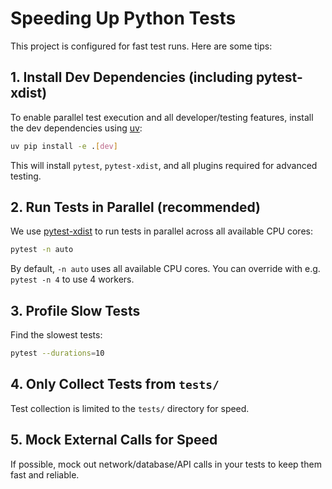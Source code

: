 # Speeding Up Python Tests

This project is configured for fast test runs. Here are some tips:

## 1. Install Dev Dependencies (including pytest-xdist)

To enable parallel test execution and all developer/testing features, install the dev dependencies using [uv](https://github.com/astral-sh/uv):

```sh
uv pip install -e .[dev]
```
This will install `pytest`, `pytest-xdist`, and all plugins required for advanced testing.

## 2. Run Tests in Parallel (recommended)

We use [pytest-xdist](https://pypi.org/project/pytest-xdist/) to run tests in parallel across all available CPU cores:

```sh
pytest -n auto
```
By default, `-n auto` uses all available CPU cores. You can override with e.g. `pytest -n 4` to use 4 workers.

## 3. Profile Slow Tests

Find the slowest tests:

```sh
pytest --durations=10
```

## 4. Only Collect Tests from `tests/`

Test collection is limited to the `tests/` directory for speed.

## 5. Mock External Calls for Speed

If possible, mock out network/database/API calls in your tests to keep them fast and reliable.

